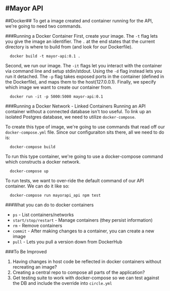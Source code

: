 #Mayor API
----
##Docker##
To get a image created and container running for the API, we're going to need two commands.

###Running a Docker Container
First, create your image. The `-t` flag lets you give the image an identifier. The `.` at the end states that the current directory is where to build from (and look for our Dockerfile).
```
  docker build -t mayor-api:0.1 .
```

Second, we run our image. The `-it` flags let you interact with the container via command line and setup stdin/stdout. Using the `-d` flag instead lets you run it detached. The `-p` flag takes exposed ports in the container (defined in the Dockerfile), and maps them to the host(127.0.0.1). Finally, we specify which image we want to create our container from.
```
  docker run -it -p 5000:5000 mayor-api:0.1
```

###Running a Docker Network - Linked Containers
Running an API container without a connected database isn't too useful. To link up an isolated Postgres database, we need to utilize `docker-compose`.

To create this type of image, we're going to use commands that read off our `docker-compose.yml` file. Since our configuraiton sits there, all we need to do is:
```
  docker-compose build
```

To run this type container, we're going to use a docker-compose command which constructs a docker network.
```
  docker-compose up
```

To run tests, we want to over-ride the default command of our API container. We can do it like so:
```
  docker-compose run mayorapi_api npm test
```

###What you can do to docker containers
* `ps` - List containers/networks
* `start/stop/restart` - Manage containers (they persist information)
* `rm` - Remove containers
* `commit` - After making changes to a container, you can create a new image
* `pull` - Lets you pull a version down from DockerHub


###To Be Improved
1. Having changes in host code be reflected in docker containers without recreating an image?
2. Creating a central repo to compose all parts of the application?
3. Get testing suite to work with docker-compose so we can test against the DB and include the override into `circle.yml`

